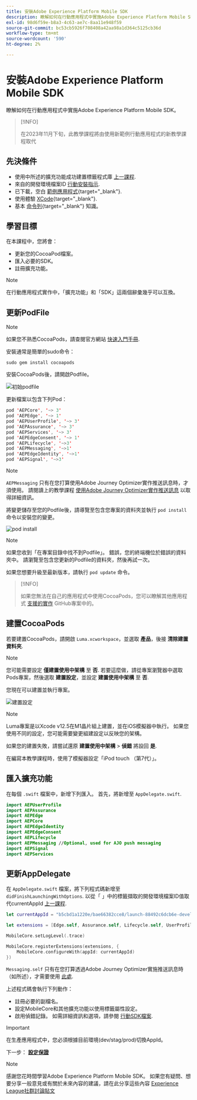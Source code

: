 ```yaml
---
title: 安裝Adobe Experience Platform Mobile SDK
description: 瞭解如何在行動應用程式中實施Adobe Experience Platform Mobile SDK。
exl-id: 98d6f59e-b8a3-4c63-ae7c-8aa11e948f59
source-git-commit: bc53cb5926f708408a42aa98a1d364c5125cb36d
workflow-type: tm+mt
source-wordcount: '590'
ht-degree: 2%

---
```


# 安裝Adobe Experience Platform Mobile SDK

瞭解如何在行動應用程式中實施Adobe Experience Platform Mobile SDK。

>[!INFO]
>
> 在2023年11月下旬，此教學課程將由使用新範例行動應用程式的新教學課程取代

## 先決條件

* 使用中所述的擴充功能成功建置標籤程式庫 [上一課程](configure-tags.md).
* 來自的開發環境檔案ID [行動安裝指示](configure-tags.md#generate-sdk-install-instructions).
* 已下載，空白 [範例應用程式](https://github.com/Adobe-Marketing-Cloud/Luma-iOS-Mobile-App){target="_blank"}.
* 使用體驗 [XCode](https://developer.apple.com/xcode/){target="_blank"}.
* 基本 [命令列](https://en.wikipedia.org/wiki/Command-line_interface){target="_blank"} 知識。

## 學習目標

在本課程中，您將會：

* 更新您的CocoaPod檔案。
* 匯入必要的SDK。
* 註冊擴充功能。

>[!NOTE]
>
>在行動應用程式實作中，「擴充功能」和「SDK」這兩個辭彙幾乎可以互換。


## 更新PodFile

>[!NOTE]
>
> 如果您不熟悉CocoaPods，請查閱官方網站 [快速入門手冊](https://guides.cocoapods.org/using/getting-started.html).

安裝通常是簡單的sudo命令：

```console
sudo gem install cocoapods
```

安裝CocoaPods後，請開啟Podfile。

![初始podfile](assets/mobile-install-initial-podfile.png)

更新檔案以包含下列Pod：

```swift
pod 'AEPCore', '~> 3'
pod 'AEPEdge', '~> 1'
pod 'AEPUserProfile', '~> 3'
pod 'AEPAssurance', '~> 3'
pod 'AEPServices', '~> 3'
pod 'AEPEdgeConsent', '~> 1'
pod 'AEPLifecycle', '~>3'
pod 'AEPMessaging', '~>1'
pod 'AEPEdgeIdentity', '~>1'
pod 'AEPSignal', '~>3'
```

>[!NOTE]
>
> `AEPMessaging` 只有在您打算使用Adobe Journey Optimizer實作推送訊息時，才須使用。 請閱讀上的教學課程 [使用Adobe Journey Optimizer實作推送訊息](journey-optimizer-push.md) 以取得詳細資訊。

將變更儲存至您的Podfile後，請導覽至包含您專案的資料夾並執行 `pod install` 命令以安裝您的變更。

![pod install](assets/mobile-install-podfile-install.png)

>[!NOTE]
>
> 如果您收到「在專案目錄中找不到Podfile」。 錯誤，您的終端機位於錯誤的資料夾中。 請瀏覽至包含您更新的Podfile的資料夾，然後再試一次。

如果您想要升級至最新版本，請執行 `pod update` 命令。

>[!INFO]
>
>如果您無法在自己的應用程式中使用CocoaPods，您可以瞭解其他應用程式 [支援的實作](https://github.com/adobe/aepsdk-core-ios#binaries) GitHub專案中的。

## 建置CocoaPods

若要建置CocoaPods，請開啟 `Luma.xcworkspace`，並選取 **產品**，後接 **清除建置資料夾**.

>[!NOTE]
>
> 您可能需要設定 **僅建置使用中架構** 至 **否**. 若要這麼做，請從專案瀏覽器中選取Pods專案，然後選取 **建置設定**，並設定 **建置使用中架構** 至 **否**.

您現在可以建置並執行專案。

![建置設定](assets/mobile-install-build-settings.png)

>[!NOTE]
>
>Luma專案是以Xcode v12.5在M1晶片組上建置，並在iOS模擬器中執行。 如果您使用不同的設定，您可能需要變更組建設定以反映您的架構。
>
>如果您的建置失敗，請嘗試還原 **建置使用中架構** > **偵錯** 將設回 **是**.
>
>在編寫本教學課程時，使用了模擬器設定「iPod touch （第7代）」。

## 匯入擴充功能

在每個 `.swift` 檔案中，新增下列匯入。 首先，將新增至 `AppDelegate.swift`.

```swift
import AEPUserProfile
import AEPAssurance
import AEPEdge
import AEPCore
import AEPEdgeIdentity
import AEPEdgeConsent
import AEPLifecycle
import AEPMessaging //Optional, used for AJO push messaging
import AEPSignal
import AEPServices
```

## 更新AppDelegate

在 `AppDelegate.swift` 檔案，將下列程式碼新增至 `didFinishLaunchingWithOptions`. 以從「 」中的標籤擷取的開發環境檔案ID值取代currentAppId [上一課程](configure-tags.md).

```swift
let currentAppId = "b5cbd1a1220e/bae66382cce8/launch-88492c6dcb6e-development"

let extensions = [Edge.self, Assurance.self, Lifecycle.self, UserProfile.self, Consent.self, AEPEdgeIdentity.Identity.self, Messaging.self]

MobileCore.setLogLevel(.trace)

MobileCore.registerExtensions(extensions, {
    MobileCore.configureWith(appId: currentAppId)
})
```

`Messaging.self` 只有在您打算透過Adobe Journey Optimizer實施推送訊息時（如所述），才需要使用 [此處](journey-optimizer-push.md).

上述程式碼會執行下列動作：

* 註冊必要的副檔名。
* 設定MobileCore和其他擴充功能以使用標籤屬性設定。
* 啟用偵錯記錄。 如需詳細資訊和選項，請參閱 [行動SDK檔案](https://developer.adobe.com/client-sdks/documentation/getting-started/enable-debug-logging/).

>[!IMPORTANT]
>在生產應用程式中，您必須根據目前環境(dev/stag/prod)切換AppId。
>

下一步： **[設定保證](assurance.md)**

>[!NOTE]
>
>感謝您花時間學習Adobe Experience Platform Mobile SDK。 如果您有疑問、想要分享一般意見或有關於未來內容的建議，請在此分享這些內容 [Experience League社群討論貼文](https://experienceleaguecommunities.adobe.com/t5/adobe-experience-platform-data/tutorial-discussion-implement-adobe-experience-cloud-in-mobile/td-p/443796)
